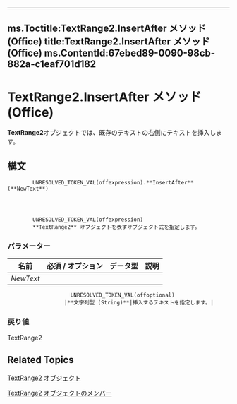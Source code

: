 

---
ms.Toctitle:TextRange2.InsertAfter メソッド (Office)
title:TextRange2.InsertAfter メソッド (Office)
ms.ContentId:67ebed89-0090-98cb-882a-c1eaf701d182
---
# TextRange2.InsertAfter メソッド (Office)




**TextRange2**オブジェクトでは、既存のテキストの右側にテキストを挿入します。

## 構文

            UNRESOLVED_TOKEN_VAL(offexpression).**InsertAfter**(**NewText**)




            UNRESOLVED_TOKEN_VAL(offexpression)
            **TextRange2** オブジェクトを表すオブジェクト式を指定します。

### パラメーター

|**名前**|**必須 / オプション**|**データ型**|**説明**|
|---|---|---|---|
|*NewText*|
                        UNRESOLVED_TOKEN_VAL(offoptional)
                      |**文字列型 (String)**|挿入するテキストを指定します。|



### 戻り値
TextRange2





## Related Topics

[TextRange2 オブジェクト](a6a59c9b-9b64-c1e2-2e98-a1f99025c877.md)

[TextRange2 オブジェクトのメンバー](26daffff-b9ef-fd94-f5b7-ed3a09840cb6.md)




